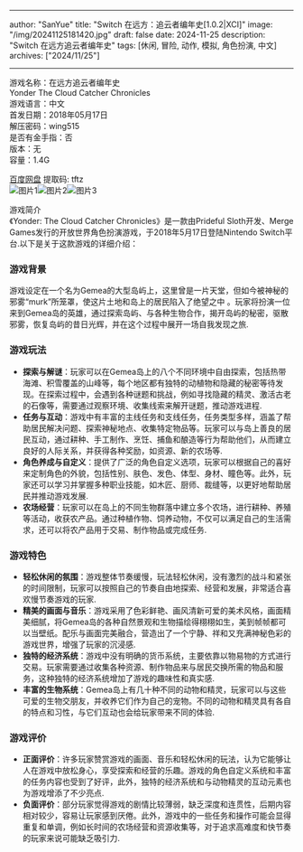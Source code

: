 
---
author: "SanYue"
title: "Switch 在远方：追云者编年史[1.0.2|XCI]"
image: "/img/20241125181420.jpg"
draft: false
date: 2024-11-25
description: "Switch 在远方追云者编年史"
tags: [休闲, 冒险, 动作, 模拟, 角色扮演, 中文]
archives: ["2024/11/25"]

---

游戏名称：在远方追云者编年史   
Yonder The Cloud Catcher Chronicles    
游戏语言：中文  
首发日期：2018年05月17日  
解压密码：wing515  
是否有金手指：否  
版本：无   
容量：1.4G

[百度网盘](https://pan.baidu.com/s/1jCfQHNw7LTYGIo4iaG2v4g) 提取码: tftz  
![图片1](/img/96f10d.jpg)![图片2](/img/7d674b.jpg)![图片3](/img/a8a668.jpg)  

游戏简介  
《Yonder: The Cloud Catcher Chronicles》是一款由Prideful Sloth开发、Merge Games发行的开放世界角色扮演游戏，于2018年5月17日登陆Nintendo Switch平台.以下是关于这款游戏的详细介绍：

### 游戏背景
游戏设定在一个名为Gemea的大型岛屿上，这里曾是一片天堂，但如今被神秘的邪雾“murk”所笼罩，使这片土地和岛上的居民陷入了绝望之中 。玩家将扮演一位来到Gemea岛的英雄，通过探索岛屿、与各种生物合作，揭开岛屿的秘密，驱散邪雾，恢复岛屿的昔日光辉，并在这个过程中展开一场自我发现之旅.

### 游戏玩法
- **探索与解谜**：玩家可以在Gemea岛上的八个不同环境中自由探索，包括热带海滩、积雪覆盖的山峰等，每个地区都有独特的动植物和隐藏的秘密等待发现。在探索过程中，会遇到各种谜题和挑战，例如寻找隐藏的精灵、激活古老的石像等，需要通过观察环境、收集线索来解开谜题，推动游戏进程.
- **任务与互动**：游戏中有丰富的主线任务和支线任务，任务类型多样，涵盖了帮助居民解决问题、探索神秘地点、收集特定物品等。玩家可以与岛上善良的居民互动，通过耕种、手工制作、烹饪、捕鱼和酿造等行为帮助他们，从而建立良好的人际关系，并获得各种奖励，如资源、新的农场等.
- **角色养成与自定义**：提供了广泛的角色自定义选项，玩家可以根据自己的喜好来定制角色的外貌，包括性别、肤色、发色、体型、身材、瞳色等。此外，玩家还可以学习并掌握多种职业技能，如木匠、厨师、裁缝等，以更好地帮助居民并推动游戏发展.
- **农场经营**：玩家可以在岛上的不同生物群落中建立多个农场，进行耕种、养殖等活动，收获农产品。通过种植作物、饲养动物，不仅可以满足自己的生活需求，还可以将农产品用于交易、制作物品或完成任务.

### 游戏特色
- **轻松休闲的氛围**：游戏整体节奏缓慢，玩法轻松休闲，没有激烈的战斗和紧张的时间限制，玩家可以按照自己的节奏自由地探索、经营和发展，非常适合喜欢慢节奏游戏的玩家.
- **精美的画面与音乐**：游戏采用了色彩鲜艳、画风清新可爱的美术风格，画面精美细腻，将Gemea岛的各种自然景观和生物描绘得栩栩如生，美到帧帧都可以当壁纸。配乐与画面完美融合，营造出了一个宁静、祥和又充满神秘色彩的游戏世界，增强了玩家的沉浸感.
- **独特的经济系统**：游戏中没有明确的货币系统，主要依靠以物易物的方式进行交易。玩家需要通过收集各种资源、制作物品来与居民交换所需的物品和服务，这种独特的经济系统增加了游戏的趣味性和真实感.
- **丰富的生物系统**：Gemea岛上有几十种不同的动物和精灵，玩家可以与这些可爱的生物交朋友，并收养它们作为自己的宠物。不同的动物和精灵具有各自的特点和习性，与它们互动也会给玩家带来不同的体验.

### 游戏评价
- **正面评价**：许多玩家赞赏游戏的画面、音乐和轻松休闲的玩法，认为它能够让人在游戏中放松身心，享受探索和经营的乐趣。游戏的角色自定义系统和丰富的任务内容也受到了好评，此外，独特的经济系统和与动物精灵的互动元素也为游戏增添了不少亮点.
- **负面评价**：部分玩家觉得游戏的剧情比较薄弱，缺乏深度和连贯性，后期内容相对较少，容易让玩家感到厌倦。此外，游戏中的一些任务和操作可能会显得重复和单调，例如长时间的农场经营和资源收集等，对于追求高难度和快节奏的玩家来说可能缺乏吸引力.
 
